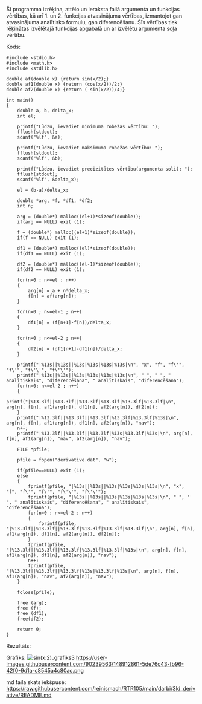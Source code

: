 Šī programma izrēķina, attēlo un ieraksta failā argumenta un funkcijas vērtības, kā arī 1. un 2. funkcijas atvasinājuma vērtības, izmantojot gan atvasinājuma analītisko formulu, gan diferencēšanu. Šīs vērtības tiek rēķinātas izvēlētajā funkcijas apgabalā un ar izvēlētu argumenta soļa vērtību.

Kods:
```
#include <stdio.h>
#include <math.h>
#include <stdlib.h>

double af(double x) {return sin(x/2);}
double af1(double x) {return (cos(x/2))/2;}
double af2(double x) {return (-sin(x/2))/4;}

int main()
{
    double a, b, delta_x;
    int el;

    printf("Lūdzu, ievadiet minimuma robežas vērtību: ");
    fflush(stdout);
    scanf("%lf", &a);

    printf("Lūdzu, ievadiet maksimuma robežas vērtību: ");
    fflush(stdout);
    scanf("%lf", &b);

    printf("Lūdzu, ievadiet precizitātes vērtību(argumenta soli): ");
    fflush(stdout);
    scanf("%lf", &delta_x);

    el = (b-a)/delta_x;

    double *arg, *f, *df1, *df2;
    int n;

    arg = (double*) malloc((el+1)*sizeof(double));
    if(arg == NULL) exit (1);

    f = (double*) malloc((el+1)*sizeof(double));
    if(f == NULL) exit (1);

    df1 = (double*) malloc((el)*sizeof(double));
    if(df1 == NULL) exit (1);

    df2 = (double*) malloc((el-1)*sizeof(double));
    if(df2 == NULL) exit (1);

    for(n=0 ; n<=el ; n++)
    {
        arg[n] = a + n*delta_x;
        f[n] = af(arg[n]);
    }

    for(n=0 ; n<=el-1 ; n++)
    {
        df1[n] = (f[n+1]-f[n])/delta_x;
    }

    for(n=0 ; n<=el-2 ; n++)
    {
        df2[n] = (df1[n+1]-df1[n])/delta_x;
    }

    printf("|%13s||%13s||%13s|%13s|%13s|%13s|\n", "x", "f", "f\'", "f\'", "f\'\'", "f\'\'");
    printf("|%13s||%13s||%13s|%13s|%13s|%13s|\n", " ", " ", " analītiskais", "diferencēšana", " analītiskais", "diferencēšana");
    for(n=0; n<=el-2 ; n++)
    {
        printf("|%13.3lf||%13.3lf||%13.3lf|%13.3lf|%13.3lf|%13.3lf|\n", arg[n], f[n], af1(arg[n]), df1[n], af2(arg[n]), df2[n]);
    }
    printf("|%13.3lf||%13.3lf||%13.3lf|%13.3lf|%13.3lf|%13s|\n", arg[n], f[n], af1(arg[n]), df1[n], af2(arg[n]), "nav");
    n++;
    printf("|%13.3lf||%13.3lf||%13.3lf|%13s|%13.3lf|%13s|\n", arg[n], f[n], af1(arg[n]), "nav", af2(arg[n]), "nav");

    FILE *pfile;

    pfile = fopen("derivative.dat", "w");

    if(pfile==NULL) exit (1);
    else
    {
        fprintf(pfile, "|%13s||%13s||%13s|%13s|%13s|%13s|\n", "x", "f", "f\'", "f\'", "f\'\'", "f\'\'");
        fprintf(pfile, "|%13s||%13s||%13s|%13s|%13s|%13s|\n", " ", " ", " analītiskais", "diferencēšana", " analītiskais", "diferencēšana");
        for(n=0 ; n<=el-2 ; n++)
        {
            fprintf(pfile, "|%13.3lf||%13.3lf||%13.3lf|%13.3lf|%13.3lf|%13.3lf|\n", arg[n], f[n], af1(arg[n]), df1[n], af2(arg[n]), df2[n]);
        }
        fprintf(pfile, "|%13.3lf||%13.3lf||%13.3lf|%13.3lf|%13.3lf|%13s|\n", arg[n], f[n], af1(arg[n]), df1[n], af2(arg[n]), "nav");
        n++;
        fprintf(pfile, "|%13.3lf||%13.3lf||%13.3lf|%13s|%13.3lf|%13s|\n", arg[n], f[n], af1(arg[n]), "nav", af2(arg[n]), "nav");
    }

    fclose(pfile);

    free (arg);
    free (f);
    free (df1);
    free(df2);

    return 0;
}
```
Rezultāts:

Grafiks:
![sin(x:2)_grafiks3](https://user-images.githubusercontent.com/90239563/148912861-5de76c43-fb96-42f0-9d1a-c8545a4c80ac.png)
https://user-images.githubusercontent.com/90239563/148912861-5de76c43-fb96-42f0-9d1a-c8545a4c80ac.png

md faila skats iekšpusē: https://raw.githubusercontent.com/reinismach/RTR105/main/darbi/3ld_derivative/README.md
